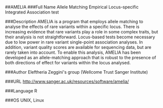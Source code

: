 ##AMELIA
###Full Name
Allele Matching Empirical Locus-specific Integrated Association test

###Description
AMELIA is a program that employs allele matching to analyse the effects of rare variants within a specific locus. There is increasing evidence that rare variants play a role in some complex traits, but their analysis is not straightforward. Locus-based tests become necessary due to low power in rare variant single-point association analyses. In addition, variant quality scores are available for sequencing data, but are rarely taken into account. To enable this analysis, AMELIA has been developed as an allele-matching approach that is robust to the presence of both directions of effect for variants within the locus analysed.

###Author
Eleftheria Zeggini's group (Wellcome Trust Sanger Institute)

###URL
http://www.sanger.ac.uk/resources/software/amelia/

###Language
R

###OS
UNIX, Linux


